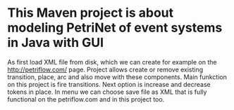 # This Maven project is about modeling PetriNet of event systems in Java with GUI
As first load XML file from disk, which we can create for example on the http://petriflow.com/ page.
Project allows create or remove existing transition, place, arc and also move with these components.
Main funkction on this project is fire transitions.
Next option is increase and decrease tokens in place.
In menu we can choose save file as XML that is fully functional on the petriflow.com and in this project too.
